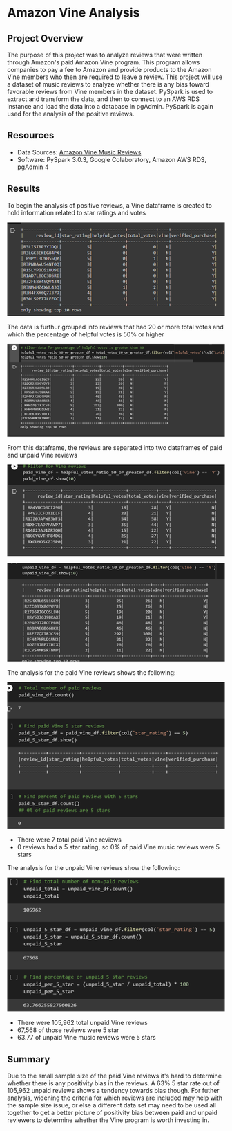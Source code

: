 # Amazon Vine Analysis

## Project Overview

The purpose of this project was to analyze reviews that were written through Amazon's paid Amazon Vine program. This program allows companies to pay a fee to Amazon and provide products to the Amazon Vine members who then are required to leave a review. This project will use a dataset of music reviews to analyze whether there is any bias toward favorable reviews from Vine members in the dataset. PySpark is used to extract and transform the data, and then to connect to an AWS RDS instance and load the data into a database in pgAdmin. PySpark is again used for the analysis of the positive reviews. 

## Resources

- Data Sources: [Amazon Vine Music Reviews](https://s3.amazonaws.com/amazon-reviews-pds/tsv/amazon_reviews_us_Music_v1_00.tsv.gz)
- Software: PySpark 3.0.3, Google Colaboratory, Amazon AWS RDS, pgAdmin 4

## Results

To begin the analysis of positive reviews, a Vine dataframe is created to hold information related to star ratings and votes

![vineDF](https://github.com/mein0819/Amazon_Vine_Analysis/blob/main/readMeImages/vineTable.png)

The data is furthur grouped into reviews that had 20 or more total votes and which the percentage of helpful votes is 50% or higher

![helpful votes](https://github.com/mein0819/Amazon_Vine_Analysis/blob/main/readMeImages/helpfulVotesDF.png)

From this dataframe, the reviews are separated into two dataframes of paid and unpaid Vine reviews

![paid reviews](https://github.com/mein0819/Amazon_Vine_Analysis/blob/main/readMeImages/paidDF.png)

![unpaid reviews](https://github.com/mein0819/Amazon_Vine_Analysis/blob/main/readMeImages/unpaidDF.png)

The analysis for the paid Vine reviews shows the following:

![paid5star](https://github.com/mein0819/Amazon_Vine_Analysis/blob/main/readMeImages/paid5star.png)

- There were 7 total paid Vine reviews
- 0 reviews had a 5 star rating, so 0% of paid Vine music reviews were 5 stars

The analysis for the unpaid Vine reviews show the following: 

![unpaid5star](https://github.com/mein0819/Amazon_Vine_Analysis/blob/main/readMeImages/unpaid5star.png)

- There were 105,962 total unpaid Vine reviews
- 67,568 of those reviews were 5 star
- 63.77 of unpaid Vine music reviews were 5 stars

## Summary

Due to the small sample size of the paid Vine reviews it's hard to determine whether there is any positivity bias in the reviews. A 63% 5 star rate out of 105,962 unpaid reviews shows a tendency towards bias though. For futher analysis, widening the criteria for which reviews are included may help with the sample size issue, or else a different data set may need to be used all together to get a better picture of positivity bias between paid and unpaid reviewers to determine whether the Vine program is worth investing in. 

